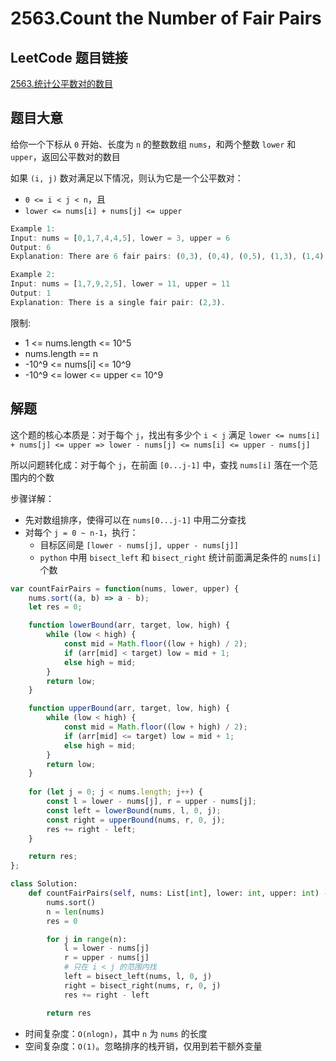 # 2563.Count the Number of Fair Pairs

## LeetCode 题目链接

[2563.统计公平数对的数目](https://leetcode.cn/problems/count-the-number-of-fair-pairs/)

## 题目大意

给你一个下标从 `0` 开始、长度为 `n` 的整数数组 `nums`，和两个整数 `lower` 和 `upper`，返回公平数对的数目 

如果 `(i, j)` 数对满足以下情况，则认为它是一个公平数对：
- `0 <= i < j < n`，且
- `lower <= nums[i] + nums[j] <= upper`

```js
Example 1:
Input: nums = [0,1,7,4,4,5], lower = 3, upper = 6
Output: 6
Explanation: There are 6 fair pairs: (0,3), (0,4), (0,5), (1,3), (1,4), and (1,5).

Example 2:
Input: nums = [1,7,9,2,5], lower = 11, upper = 11
Output: 1
Explanation: There is a single fair pair: (2,3).
```

限制:
- 1 <= nums.length <= 10^5
- nums.length == n
- -10^9 <= nums[i] <= 10^9
- -10^9 <= lower <= upper <= 10^9

## 解题

这个题的核心本质是：对于每个 `j`，找出有多少个 `i < j` 满足 `lower <= nums[i] + nums[j] <= upper => lower - nums[j] <= nums[i] <= upper - nums[j]`

所以问题转化成：对于每个 `j`，在前面 `[0...j-1]` 中，查找 `nums[i]` 落在一个范围内的个数

步骤详解：
- 先对数组排序，使得可以在 `nums[0...j-1]` 中用二分查找
- 对每个 `j = 0 ~ n-1`，执行：
  - 目标区间是 `[lower - nums[j], upper - nums[j]]`
  - `python` 中用 `bisect_left` 和 `bisect_right` 统计前面满足条件的 `nums[i]` 个数

```js
var countFairPairs = function(nums, lower, upper) {
    nums.sort((a, b) => a - b);
    let res = 0;

    function lowerBound(arr, target, low, high) {
        while (low < high) {
            const mid = Math.floor((low + high) / 2);
            if (arr[mid] < target) low = mid + 1;
            else high = mid;
        }
        return low;
    }

    function upperBound(arr, target, low, high) {
        while (low < high) {
            const mid = Math.floor((low + high) / 2);
            if (arr[mid] <= target) low = mid + 1;
            else high = mid;
        }
        return low;
    }
    
    for (let j = 0; j < nums.length; j++) {
        const l = lower - nums[j], r = upper - nums[j];
        const left = lowerBound(nums, l, 0, j);
        const right = upperBound(nums, r, 0, j);
        res += right - left;
    }

    return res;
};
```
```python
class Solution:
    def countFairPairs(self, nums: List[int], lower: int, upper: int) -> int:
        nums.sort()
        n = len(nums)
        res = 0

        for j in range(n):
            l = lower - nums[j]
            r = upper - nums[j]
            # 只在 i < j 的范围内找
            left = bisect_left(nums, l, 0, j)
            right = bisect_right(nums, r, 0, j)
            res += right - left

        return res
```

- 时间复杂度：`O(nlogn)`，其中 `n` 为 `nums` 的长度
- 空间复杂度：`O(1)`。忽略排序的栈开销，仅用到若干额外变量